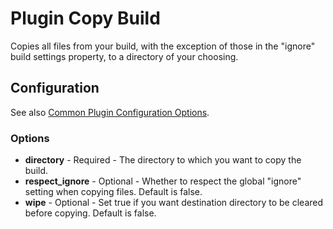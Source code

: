 Plugin Copy Build
=================

Copies all files from your build, with the exception of those in the "ignore" build settings property, to a directory 
of your choosing.

Configuration
-------------

See also [Common Plugin Configuration Options](../plugin_common_options.md).

### Options

* **directory** - Required - The directory to which you want to copy the build.
* **respect_ignore** - Optional - Whether to respect the global "ignore" setting when copying files. Default is false.
* **wipe** - Optional - Set true if you want destination directory to be cleared before copying. Default is false.
